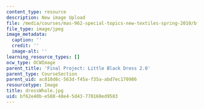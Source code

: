```yaml
---
content_type: resource
description: New image Upload
file: /media/courses/mas-962-special-topics-new-textiles-spring-2010/bf62e40be58848e45d43770160ed9583_dressWhole.jpg
file_type: image/jpeg
image_metadata:
  caption: ''
  credit: ''
  image-alt: ''
learning_resource_types: []
ocw_type: OCWImage
parent_title: 'Final Project: Little Black Dress 2.0'
parent_type: CourseSection
parent_uid: ac818d6c-563d-f45a-f35a-abd7ec170986
resourcetype: Image
title: dressWhole.jpg
uid: bf62e40b-e588-48e4-5d43-770160ed9583
---
```

